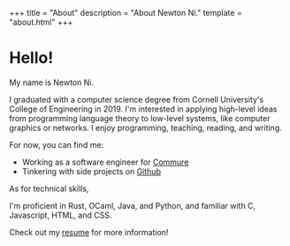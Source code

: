 +++
title = "About"
description = "About Newton Ni."
template = "about.html"
+++

# Hello!

My name is Newton Ni.

I graduated with a computer science degree from Cornell University's College
of Engineering in 2019. I'm interested in applying high-level ideas from
programming language theory to low-level systems, like computer graphics or
networks. I enjoy programming, teaching, reading, and writing.

For now, you can find me:
- Working as a software engineer for [Commure][0]
- Tinkering with side projects on [Github][1]

As for technical skills,

I'm proficient in Rust, OCaml, Java, and Python,
and familiar with C, Javascript, HTML, and CSS.

Check out my [resume][2] for more information!

[0]: https://commure.com/
[1]: https://github.com/nwtnni
[2]: https://github.com/nwtnni/resume/blob/master/resume.pdf

